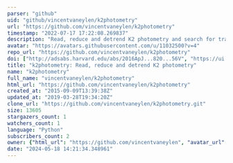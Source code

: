 ```yaml
---
parser: "github"
uid: "github/vincentvaneylen/k2photometry"
url: "https://github.com/vincentvaneylen/k2photometry"
timestamp: "2022-07-17 17:22:08.269837"
description: "Read, reduce and detrend K2 photometry and search for transiting planets"
avatar: "https://avatars.githubusercontent.com/u/11032500?v=4"
repo_url: "https://github.com/vincentvaneylen/k2photometry"
doi: ["http://adsabs.harvard.edu/abs/2016ApJ...820...56V", "https://ui.adsabs.harvard.edu/abs/2016ascl.soft02014V/abstract"]
title: "k2photometry: Read, reduce and detrend K2 photometry"
name: "k2photometry"
full_name: "vincentvaneylen/k2photometry"
html_url: "https://github.com/vincentvaneylen/k2photometry"
created_at: "2015-09-09T13:39:38Z"
updated_at: "2019-03-28T19:34:20Z"
clone_url: "https://github.com/vincentvaneylen/k2photometry.git"
size: 13605
stargazers_count: 1
watchers_count: 1
language: "Python"
subscribers_count: 2
owner: {"html_url": "https://github.com/vincentvaneylen", "avatar_url": "https://avatars.githubusercontent.com/u/11032500?v=4", "login": "vincentvaneylen", "type": "User"}
date: "2024-05-18 14:21:34.348961"
---
```

